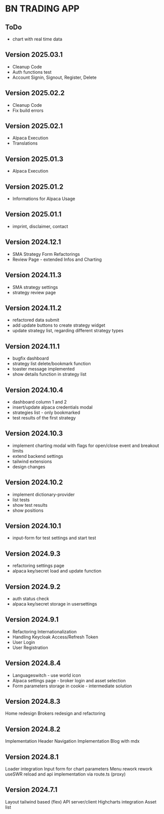 # BN TRADING APP

## ToDo

- chart with real time data

## Version 2025.03.1

- Cleanup Code
- Auth functions test
- Account Signin, Signout, Register, Delete

## Version 2025.02.2

- Cleanup Code
- Fix build errors

## Version 2025.02.1

- Alpaca Execution
- Translations

## Version 2025.01.3

- Alpaca Execution

## Version 2025.01.2

- Informations for Alpaca Usage

## Version 2025.01.1

- imprint, disclaimer, contact

## Version 2024.12.1

- SMA Strategy Form Refactorings
- Review Page - extended Infos and Charting

## Version 2024.11.3

- SMA strategy settings
- strategy review page

## Version 2024.11.2

- refactored data submit
- add update buttons to create strategy widget
- update strategy list, regarding different strategy types

## Version 2024.11.1

- bugfix dashboard
- strategy list delete/bookmark function
- toaster message implemented
- show details function in strategy list

## Version 2024.10.4

- dashboard column 1 and 2
- insert/update alpaca credentials modal
- strategies list - only bookmarked
- test results of the first strategy

## Version 2024.10.3

- implement charting modal with flags for open/close event and breakout limits
- extend backend settings
- tailwind extensions
- design changes

## Version 2024.10.2

- implement dictionary-provider
- list tests
- show test results
- show positions

## Version 2024.10.1

- input-form for test settings and start test

## Version 2024.9.3

- refactoring settings page
- alpaca key/secret load and update function

## Version 2024.9.2

- auth status check
- alpaca key/secret storage in usersettings

## Version 2024.9.1

- Refactoring Internationalization
- Handling Keycloak Access/Refresh Token
- User Login
- User Registration

## Version 2024.8.4

- Languageswitch - use world icon
- Alpaca settings page - broker login and asset selection
- Form parameters storage in cookie - intermediate solution

## Version 2024.8.3

Home redesign
Brokers redesign and refactoring

## Version 2024.8.2

Implementation Header Navigation
Implementation Blog with mdx

## Version 2024.8.1

Loader integration
Input form for chart parameters
Menu rework
rework useSWR reload and api implementation via route.ts (proxy)

## Version 2024.7.1

Layout tailwind based (flex)
API server/client
Highcharts integration
Asset list
